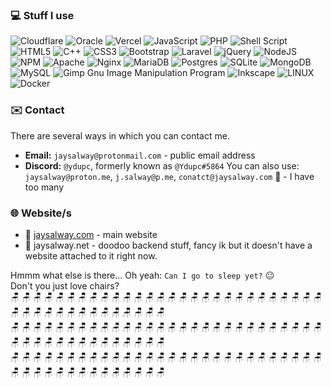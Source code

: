 ### 💻 Stuff I use
![Cloudflare](https://img.shields.io/badge/Cloudflare-F38020?style=flat&logo=Cloudflare&logoColor=white) ![Oracle](https://img.shields.io/badge/Oracle-F80000?style=flat&logo=oracle&logoColor=white) ![Vercel](https://img.shields.io/badge/vercel-%23000000.svg?style=flat&logo=vercel&logoColor=white) ![JavaScript](https://img.shields.io/badge/javascript-%23323330.svg?style=flat&logo=javascript&logoColor=%23F7DF1E) ![PHP](https://img.shields.io/badge/php-%23777BB4.svg?style=flat&logo=php&logoColor=white) ![Shell Script](https://img.shields.io/badge/shell_script-%23121011.svg?style=flat&logo=gnu-bash&logoColor=white) ![HTML5](https://img.shields.io/badge/html5-%23E34F26.svg?style=flat&logo=html5&logoColor=white) ![C++](https://img.shields.io/badge/c++-%2300599C.svg?style=flat&logo=c%2B%2B&logoColor=white) ![CSS3](https://img.shields.io/badge/css3-%231572B6.svg?style=flat&logo=css3&logoColor=white) ![Bootstrap](https://img.shields.io/badge/bootstrap-%23563D7C.svg?style=flat&logo=bootstrap&logoColor=white) ![Laravel](https://img.shields.io/badge/laravel-%23FF2D20.svg?style=flat&logo=laravel&logoColor=white) ![jQuery](https://img.shields.io/badge/jquery-%230769AD.svg?style=flat&logo=jquery&logoColor=white) ![NodeJS](https://img.shields.io/badge/node.js-6DA55F?style=flat&logo=node.js&logoColor=white) ![NPM](https://img.shields.io/badge/NPM-%23000000.svg?style=flat&logo=npm&logoColor=white) ![Apache](https://img.shields.io/badge/apache-%23D42029.svg?style=flat&logo=apache&logoColor=white) ![Nginx](https://img.shields.io/badge/nginx-%23009639.svg?style=flat&logo=nginx&logoColor=white) ![MariaDB](https://img.shields.io/badge/MariaDB-003545?style=flat&logo=mariadb&logoColor=white) ![Postgres](https://img.shields.io/badge/postgres-%23316192.svg?style=flat&logo=postgresql&logoColor=white) ![SQLite](https://img.shields.io/badge/sqlite-%2307405e.svg?style=flat&logo=sqlite&logoColor=white) ![MongoDB](https://img.shields.io/badge/MongoDB-%234ea94b.svg?style=flat&logo=mongodb&logoColor=white) ![MySQL](https://img.shields.io/badge/mysql-%2300f.svg?style=flat&logo=mysql&logoColor=white) ![Gimp Gnu Image Manipulation Program](https://img.shields.io/badge/Gimp-657D8B?style=flat&logo=gimp&logoColor=FFFFFF) ![Inkscape](https://img.shields.io/badge/Inkscape-e0e0e0?style=flat&logo=inkscape&logoColor=080A13) ![LINUX](https://img.shields.io/badge/Linux-FCC624?style=flat&logo=linux&logoColor=black) ![Docker](https://img.shields.io/badge/docker-%230db7ed.svg?style=flat&logo=docker&logoColor=white)

### ✉️ Contact
There are several ways in which you can contact me.
- **Email:** ``jaysalway@protonmail.com`` - public email address
- **Discord:** ``@ydupc``, formerly known as ``@Ydupc#5864``
You can also use: ``jaysalway@proton.me``, ``j.salway@p.me``, ``conatct@jaysalway.com`` 🙂 - I have too many

### 🌐 Website/s
- 🏡 [jaysalway.com](https://jaysalway.com) - main website
- 💾 jaysalway.net - doodoo backend stuff, fancy ik but it doesn't have a website attached to it right now.

Hmmm what else is there... Oh yeah: ``Can I go to sleep yet?`` 😐 <br>
Don't you just love chairs? <br>
🪑 🪑 🪑 🪑 🪑 🪑 🪑 🪑 🪑 🪑 🪑 🪑 🪑 🪑 🪑 🪑 🪑 🪑 🪑 🪑 🪑 🪑 🪑 🪑 🪑 🪑 🪑 🪑 🪑 🪑 🪑 🪑 🪑 🪑 🪑 🪑 🪑 🪑 🪑 🪑 🪑 🪑 <br>
🪑 🪑 🪑 🪑 🪑 🪑 🪑 🪑 🪑 🪑 🪑 🪑 🪑 🪑 🪑 🪑 🪑 🪑 🪑 🪑 🪑 🪑 🪑 🪑 🪑 🪑 🪑 🪑 🪑 🪑 🪑 🪑 🪑 🪑 🪑 🪑 🪑 🪑 🪑 🪑 🪑 🪑 <br>
🪑 🪑 🪑 🪑 🪑 🪑 🪑 🪑 🪑 🪑 🪑 🪑 🪑 🪑 🪑 🪑 🪑 🪑 🪑 🪑 🪑 🪑 🪑 🪑 🪑 🪑 🪑 🪑 🪑 🪑 🪑 🪑 🪑 🪑 🪑 🪑 🪑 🪑 🪑 🪑 🪑 🪑
